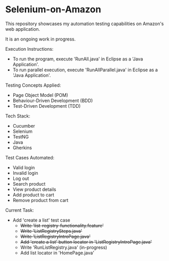 # Selenium-on-Amazon
This repository showcases my automation testing capabilities on Amazon's web application. 

It is an ongoing work in progress.

Execution Instructions:
- To run the program, execute 'RunAll.java' in Eclipse as a 'Java Application'.
- To run parallel execution, execute 'RunAllParallel.java' in Eclipse as a 'Java Application'.

Testing Concepts Applied:
- Page Object Model (POM)
- Behaviour-Driven Development (BDD)
- Test-Driven Development (TDD)

Tech Stack:
- Cucumber
- Selenium
- TestNG
- Java
- Gherkins 

Test Cases Automated:
- Valid login
- Invalid login
- Log out
- Search product
- View product details
- Add product to cart
- Remove product from cart

Current Task: 
- Add 'create a list' test case
  - ~~Write 'list-registry-functionality.feature'~~
  - ~~Write 'ListRegistrySteps.java'~~
  - ~~Write 'ListRegistryIntroPage.java'~~
  - ~~Add 'create a list' button locator in 'ListRegistryIntroPage.java'~~
  - Write 'RunListRegistry.java' (in-progress)
  - Add list locator in 'HomePage.java'

